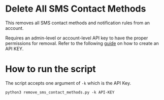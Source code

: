 # Delete All SMS Contact Methods

This removes all SMS contact methods and notification rules from an account.

Requires an admin-level or account-level API key to have the proper permissions
for removal. Refer to the following [guide](https://support.pagerduty.com/docs/api-access-keys) on how to create an API KEY.

# How to run the script

The script accepts one argument of `-k` which is the API Key.

```
python3 remove_sms_contact_methods.py -k API-KEY
```
